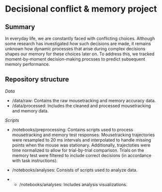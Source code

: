# Decisional conflict & memory project
## Summary
In everyday life, we are constantly faced with conflicting choices. Although some research has investigated how such decisions are made, it remains unknown how dynamic processes that arise during complex decisions shapes our memory for these choices later on. To address this, we tracked moment-by-moment decision-making procsses to predict subsequent memory performance. 

## Repository structure
*Data*    
+ /data/raw: Contains the raw mousetracking and memory accuracy data.    
+ /data/processed: Includes the cleaned and processed mousetracking and memory data. 

*Scripts*   
+ /notebooks/preprocessing: Contains scripts used to process mousetracking and memory test responses. Mousetracking trajectories were resampled to 20 ms intervals and interpolated to handle missing points when the mouse was stationary. Additionally, trajectoties were time normalized to allow for trial-by-trial comparison. Trials on the memory test were filtered to include correct decisions (in accordance with task instructions). 

+ /notebooks/analyses: Consists of scripts used to analyze data.

+ + /notebooks/analyses: Includes analysis visualizations.
